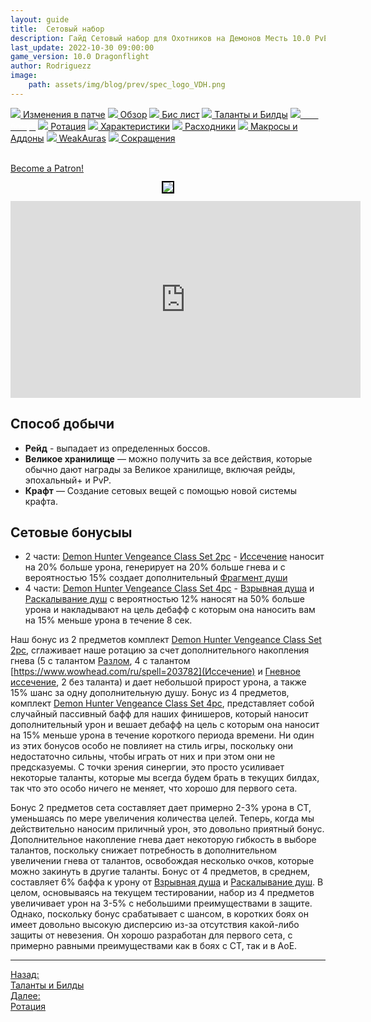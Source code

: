 ```yaml
---
layout: guide
title:  Сетовый набор
description: Гайд Сетовый набор для Охотников на Демонов Месть 10.0 PvE Dragonflight
last_update: 2022-10-30 09:00:00
game_version: 10.0 Dragonflight
author: Rodriguezz
image:
    path: assets/img/blog/prev/spec_logo_VDH.png
---
```


<div id="smooth-nav-outer">
<a href="{{ site.url }}/guide/vengeance/changes-patch.html"><img src="https://wow.zamimg.com/images/wow/icons/medium/inv_misc_spyglass_02.jpg"> Изменения в патче</a>
<a href="{{ site.url }}/guide/vengeance/overview.html"><img src="https://wow.zamimg.com/images/wow/icons/medium/inv_misc_spyglass_02.jpg"> Обзор</a>
<a href="{{ site.url }}/guide/vengeance/gear.html"><img src="https://wow.zamimg.com/images/wow/icons/medium/inv_chest_chain_03.jpg"> Бис лист</a>
<a href="{{ site.url }}/guide/vengeance/talent-builds.html"><img src="https://wow.zamimg.com/images/wow/icons/medium/ability_marksmanship.jpg"> Таланты и Билды</a>
<a href="{{ site.url }}/guide/vengeance/Set-Bonuses.html"><img src="https://wow.zamimg.com/images/wow/icons/medium/wow_token01.jpg"><span style="color: white;"> Сет бонус</span></a>
<a href="{{ site.url }}/guide/vengeance/rotation-priority.html"><img src="https://wow.zamimg.com/images/wow/icons/medium/wow_token01.jpg"> Ротация</a>
<a href="{{ site.url }}/guide/vengeance/stats.html"><img src="https://wow.zamimg.com/images/wow/icons/medium/inv_inscription_80_warscroll_intellect.jpg"> Характеристики</a>
<a href="{{ site.url }}/guide/vengeance/consumables.html"><img src="https://wow.zamimg.com/images/wow/icons/medium/inv_potion_92.jpg"> Расходники</a>
<a href="{{ site.url }}/guide/vengeance/macros-addons.html"><img src="https://wow.zamimg.com/images/wow/icons/medium/inv_eng_gearspringparts.jpg"> Макросы и Аддоны</a>
<a href="{{ site.url }}/guide/vengeance/weakauras.html"><img src="https://wow.zamimg.com/images/wow/icons/medium/spell_holy_auramastery.jpg"> WeakAuras</a>
<a href="{{ site.url }}/guide/vengeance/common-terms.html"><img src="https://wow.zamimg.com/images/wow/icons/medium/ui_chat.jpg"> Сокращения</a>
</div>
<br>

<a href="https://www.patreon.com/bePatron?u=43917749"  data-patreon-widget-type="become-patron-button">Become a Patron!</a><script async src="https://c6.patreon.com/becomePatronButton.bundle.js"></script>

<p align="center" width="100%"> <img src="{{ site.url }}/assets/img/guide/havoc/dragonflight/1079717.jpg" style="outline: 2px solid #000;"> </p>

<div class="video-container">
<iframe src="https://www.wowhead.com/video-stream/240748-df-dh-s1-mythic" height="315" width="560" allowfullscreen="" frameborder="0">
</iframe>
</div> 

## Способ добычи

* **Рейд** - выпадает из определенных боссов.
* **Великое хранилище** — можно получить за все действия, которые обычно дают награды за Великое хранилище, включая рейды, эпохальный+ и PvP.
* **Крафт** — Создание сетовых вещей с помощью новой системы крафта.

## Сетовые бонусыы

* 2 части: [Demon Hunter Vengeance Class Set 2pc](https://www.wowhead.com/beta/spell=393630) - [Иссечение](https://www.wowhead.com/ru/spell=203782) наносит на 20% больше урона, генерирует на 20% больше гнева и с вероятностью 15% создает дополнительный [Фрагмент души](https://www.wowhead.com/ru/spell=204062)
* 4 части: [Demon Hunter Vengeance Class Set 4pc](https://www.wowhead.com/beta/spell=393631/) - [Взрывная душа](https://www.wowhead.com/ru/spell=247454/) и [Раскалывание душ](https://www.wowhead.com/ru/spell=228477/) с вероятностью 12% наносят на 50% больше урона и накладывают на цель дебафф с которым она наносить вам на 15% меньше урона в течение 8 сек.

Наш бонус из 2 предметов комплект [Demon Hunter Vengeance Class Set 2pc](https://www.wowhead.com/beta/spell=393630), сглаживает наше ротацию за счет дополнительного накопления гнева (5 с талантом [Разлом](https://www.wowhead.com/ru/spell=263642), 4 с талантом [https://www.wowhead.com/ru/spell=203782](Иссечение) и [Гневное иссечение](https://www.wowhead.com/ru/spell=389997), 2 без таланта) и дает небольшой прирост урона, а также 15% шанс за одну дополнительную душу. Бонус из 4 предметов, комплект [Demon Hunter Vengeance Class Set 4pc](https://www.wowhead.com/beta/spell=393631/), представляет собой случайный пассивный бафф для наших финишеров, который наносит дополнительный урон и вешает дебафф на цель с которым она наносит на 15% меньше урона в течение короткого периода времени. Ни один из этих бонусов особо не повлияет на стиль игры, поскольку они недостаточно сильны, чтобы играть от них и при этом они не предсказуемы. С точки зрения синергии, это просто усиливает некоторые таланты, которые мы всегда будем брать в текущих билдах, так что это особо ничего не меняет, что хорошо для первого сета.

Бонус 2 предметов сета составляет дает примерно 2-3% урона в СТ, уменьшаясь по мере увеличения количества целей. Теперь, когда мы действительно наносим приличный урон, это довольно приятный бонус. Дополнительное накопление гнева дает некоторую гибкость в выборе талантов, поскольку снижает потребность в дополнительном увеличении гнева от талантов, освобождая несколько очков, которые можно закинуть в другие таланты. Бонус от 4 предметов, в среднем, составляет 6% баффа к урону от [Взрывная душа](https://www.wowhead.com/ru/spell=247454/) и [Раскалывание душ](https://www.wowhead.com/ru/spell=228477/). В целом, основываясь на текущем тестировании, набор из 4 предметов увеличивает урон на 3-5% с небольшими преимуществами в защите. Однако, поскольку бонус срабатывает с шансом, в коротких боях он имеет довольно высокую дисперсию из-за отсутствия какой-либо защиты от невезения. Он хорошо разработан для первого сета, с примерно равными преимуществами как в боях с СТ, так и в АоЕ.

<hr>

<div class="minibox minibox-left"><a href="{{ site.url }}/guide/vengeance/talent-builds.html">Назад:<br>Таланты и Билды</a></div> 
<div class="minibox"><a href="{{ site.url }}/guide/vengeance/rotation-priority.html">Далее:<br>Ротация</a></div>

<br>